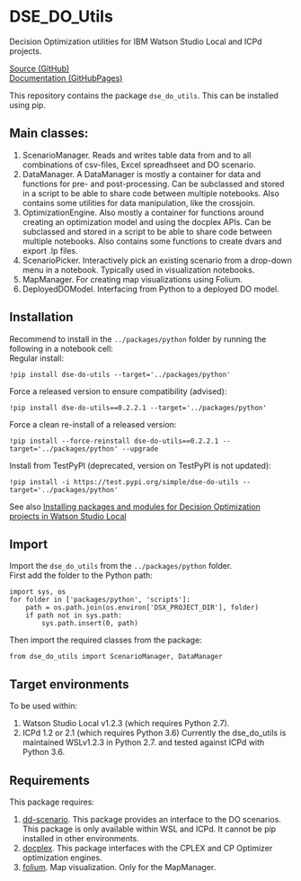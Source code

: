 # DSE_DO_Utils
Decision Optimization utilities for IBM Watson Studio Local and ICPd projects.

[Source (GitHub)](https://github.com/IBM/dse-decision-optimization-utilities)<br>
[Documentation (GitHubPages)](https://ibm.github.io/dse-decision-optimization-utilities/)

This repository contains the package `dse_do_utils`. This can be installed using pip.

## Main classes:
1. ScenarioManager. Reads and writes table data from and to all combinations of csv-files, Excel spreadhseet and DO scenario.
2. DataManager. A DataManager is mostly a container for data and functions for pre- and post-processing. 
Can be subclassed and stored in a script to be able to share code between multiple notebooks. 
Also contains some utilities for data manipulation, like the crossjoin.
3. OptimizationEngine. Also mostly a container for functions around creating an optimization model and using the docplex APIs. 
Can be subclassed and stored in a script to be able to share code between multiple notebooks.
Also contains some functions to create dvars and export .lp files.
4. ScenarioPicker. Interactively pick an existing scenario from a drop-down menu in a notebook. Typically used in visualization notebooks. 
5. MapManager. For creating map visualizations using Folium.
6. DeployedDOModel. Interfacing from Python to a deployed DO model.

## Installation
Recommend to install in the `../packages/python` folder by running the following in a notebook cell: <br>
Regular install:
```
!pip install dse-do-utils --target='../packages/python'
```
Force a released version to ensure compatibility (advised):
```
!pip install dse-do-utils==0.2.2.1 --target='../packages/python'
```
Force a clean re-install of a released version:
```
!pip install --force-reinstall dse-do-utils==0.2.2.1 --target='../packages/python' --upgrade
```

Install from TestPyPI (deprecated, version on TestPyPI is not updated):
```
!pip install -i https://test.pypi.org/simple/dse-do-utils --target='../packages/python'
```
See also [Installing packages and modules for Decision Optimization projects in Watson Studio Local](https://medium.com/@vjterpstracom/installing-packages-and-modules-for-decision-optimization-projects-in-watson-studio-local-69abc934ef32)

## Import
Import the `dse_do_utils` from the `../packages/python` folder.<br>
First add the folder to the Python path:
```
import sys, os
for folder in ['packages/python', 'scripts']:
    path = os.path.join(os.environ['DSX_PROJECT_DIR'], folder)
    if path not in sys.path:
        sys.path.insert(0, path)
```
Then import the required classes from the package:
```
from dse_do_utils import ScenarioManager, DataManager
```

## Target environments
To be used within:
1. Watson Studio Local v1.2.3 (which requires Python 2.7).
2. ICPd 1.2 or 2.1 (which requires Python 3.6)
Currently the dse_do_utils is maintained WSLv1.2.3 in Python 2.7. and tested against ICPd with Python 3.6.

## Requirements
This package requires:
1. [dd-scenario](https://pages.github.ibm.com/IBMDecisionOptimization/dd-scenario-api/dd-scenario-client-python/doc/build/html/). This package provides an interface to the DO scenarios. 
This package is only available within WSL and ICPd. It cannot be pip installed in other environments.
2. [docplex](http://ibmdecisionoptimization.github.io/docplex-doc/mp/index.html). This package interfaces with the CPLEX and CP Optimizer optimization engines.
3. [folium](https://github.com/python-visualization/folium). Map visualization. Only for the MapManager.